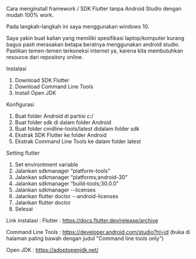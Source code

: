 Cara menginstall framework / SDK Flutter tanpa Android Studio dengan mudah 100% work.

Pada langkah-langkah ini saya menggunakan windows 10.

Saya yakin buat kalian yang memiliki spesifikasi laptop/komputer kurang bagus pasti merasakan betapa beratnya menggunakan android studio. Pastikan temen-temen terkoneksi internet ya, karena kita membutuhkan resource dari repository online.

Instalasi
1. Download SDK Flutter
2. Download Command Line Tools
3. Install Open JDK

Konfigurasi
1. Buat folder Android di partisi c:/
2. Buat folder sdk di dalam folder Android
3. Buat folder cmdline-tools/latest didalam folder sdk
4. Ekstrak SDK Flutter ke folder Android
5. Ekstrak Command Line Tools ke dalam folder latest 

Setting flutter
1. Set environtment variable
2. Jalankan sdkmanager “platform-tools”
3. Jalankan sdkmanager “platforms;android-30”
4. Jalankan sdkmanager “build-tools;30.0.0”
5. Jalankan sdkmanager --licenses
6. Jalankan flutter doctor --android-licenses
7. Jalankan flutter doctor
8. Selesai

Link instalasi :
Flutter            : https://docs.flutter.dev/release/archive

Command Line Tools : https://developer.android.com/studio?hl=id 
                      (buka di halaman paling bawah dengan judul "Command line tools only")
                      
Open JDK           : https://adoptopenjdk.net/
